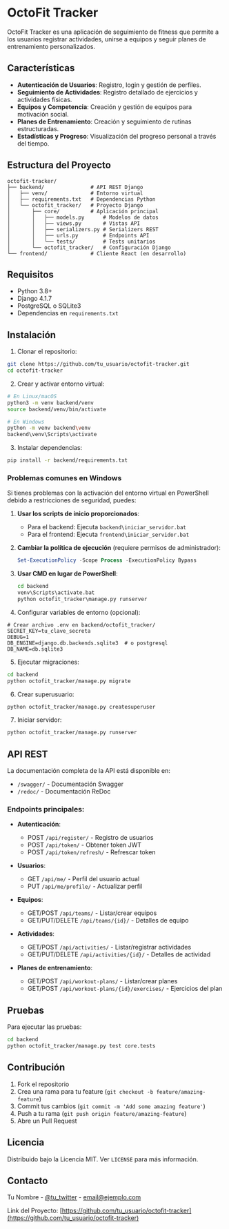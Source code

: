 # OctoFit Tracker

OctoFit Tracker es una aplicación de seguimiento de fitness que permite a los usuarios registrar actividades, unirse a equipos y seguir planes de entrenamiento personalizados.

## Características

- **Autenticación de Usuarios**: Registro, login y gestión de perfiles.
- **Seguimiento de Actividades**: Registro detallado de ejercicios y actividades físicas.
- **Equipos y Competencia**: Creación y gestión de equipos para motivación social.
- **Planes de Entrenamiento**: Creación y seguimiento de rutinas estructuradas.
- **Estadísticas y Progreso**: Visualización del progreso personal a través del tiempo.

## Estructura del Proyecto

```
octofit-tracker/
├── backend/               # API REST Django
│   ├── venv/              # Entorno virtual
│   ├── requirements.txt   # Dependencias Python
│   └── octofit_tracker/   # Proyecto Django
│       ├── core/          # Aplicación principal
│       │   ├── models.py      # Modelos de datos
│       │   ├── views.py       # Vistas API
│       │   ├── serializers.py # Serializers REST
│       │   ├── urls.py        # Endpoints API
│       │   └── tests/         # Tests unitarios
│       └── octofit_tracker/   # Configuración Django
└── frontend/              # Cliente React (en desarrollo)
```

## Requisitos

- Python 3.8+
- Django 4.1.7
- PostgreSQL o SQLite3
- Dependencias en `requirements.txt`

## Instalación

1. Clonar el repositorio:
```bash
git clone https://github.com/tu_usuario/octofit-tracker.git
cd octofit-tracker
```

2. Crear y activar entorno virtual:
```bash
# En Linux/macOS
python3 -m venv backend/venv
source backend/venv/bin/activate

# En Windows
python -m venv backend\venv
backend\venv\Scripts\activate
```

3. Instalar dependencias:
```bash
pip install -r backend/requirements.txt
```

### Problemas comunes en Windows

Si tienes problemas con la activación del entorno virtual en PowerShell debido a restricciones de seguridad, puedes:

1. **Usar los scripts de inicio proporcionados**:
   - Para el backend: Ejecuta `backend\iniciar_servidor.bat`
   - Para el frontend: Ejecuta `frontend\iniciar_servidor.bat`

2. **Cambiar la política de ejecución** (requiere permisos de administrador):
   ```powershell
   Set-ExecutionPolicy -Scope Process -ExecutionPolicy Bypass
   ```

3. **Usar CMD en lugar de PowerShell**:
   ```cmd
   cd backend
   venv\Scripts\activate.bat
   python octofit_tracker\manage.py runserver
   ```

4. Configurar variables de entorno (opcional):
```
# Crear archivo .env en backend/octofit_tracker/
SECRET_KEY=tu_clave_secreta
DEBUG=1
DB_ENGINE=django.db.backends.sqlite3  # o postgresql
DB_NAME=db.sqlite3
```

5. Ejecutar migraciones:
```bash
cd backend
python octofit_tracker/manage.py migrate
```

6. Crear superusuario:
```bash
python octofit_tracker/manage.py createsuperuser
```

7. Iniciar servidor:
```bash
python octofit_tracker/manage.py runserver
```

## API REST

La documentación completa de la API está disponible en:
- `/swagger/` - Documentación Swagger
- `/redoc/` - Documentación ReDoc

### Endpoints principales:

- **Autenticación**:
  - POST `/api/register/` - Registro de usuarios
  - POST `/api/token/` - Obtener token JWT
  - POST `/api/token/refresh/` - Refrescar token

- **Usuarios**:
  - GET `/api/me/` - Perfil del usuario actual
  - PUT `/api/me/profile/` - Actualizar perfil

- **Equipos**:
  - GET/POST `/api/teams/` - Listar/crear equipos
  - GET/PUT/DELETE `/api/teams/{id}/` - Detalles de equipo

- **Actividades**:
  - GET/POST `/api/activities/` - Listar/registrar actividades
  - GET/PUT/DELETE `/api/activities/{id}/` - Detalles de actividad

- **Planes de entrenamiento**:
  - GET/POST `/api/workout-plans/` - Listar/crear planes
  - GET/POST `/api/workout-plans/{id}/exercises/` - Ejercicios del plan

## Pruebas

Para ejecutar las pruebas:

```bash
cd backend
python octofit_tracker/manage.py test core.tests
```

## Contribución

1. Fork el repositorio
2. Crea una rama para tu feature (`git checkout -b feature/amazing-feature`)
3. Commit tus cambios (`git commit -m 'Add some amazing feature'`)
4. Push a tu rama (`git push origin feature/amazing-feature`)
5. Abre un Pull Request

## Licencia

Distribuido bajo la Licencia MIT. Ver `LICENSE` para más información.

## Contacto

Tu Nombre - [@tu_twitter](https://twitter.com/tu_twitter) - email@ejemplo.com

Link del Proyecto: [https://github.com/tu_usuario/octofit-tracker](https://github.com/tu_usuario/octofit-tracker)